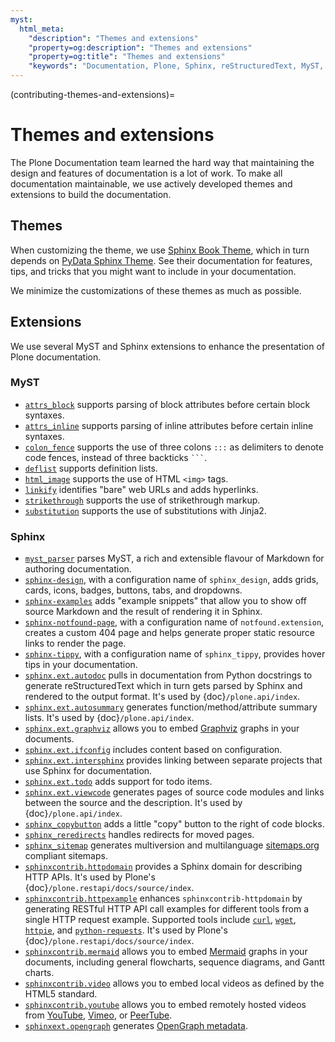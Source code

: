 ```yaml
---
myst:
  html_meta:
    "description": "Themes and extensions"
    "property=og:description": "Themes and extensions"
    "property=og:title": "Themes and extensions"
    "keywords": "Documentation, Plone, Sphinx, reStructuredText, MyST, Markdown, themes, sphinx-book-theme, pydata_sphinx_theme, extensions"
---
```


(contributing-themes-and-extensions)=

# Themes and extensions

The Plone Documentation team learned the hard way that maintaining the design and features of documentation is a lot of work.
To make all documentation maintainable, we use actively developed themes and extensions to build the documentation.


## Themes

When customizing the theme, we use [Sphinx Book Theme](https://sphinx-book-theme.readthedocs.io/en/stable/), which in turn depends on [PyData Sphinx Theme](https://pydata-sphinx-theme.readthedocs.io/en/stable/index.html).
See their documentation for features, tips, and tricks that you might want to include in your documentation.

We minimize the customizations of these themes as much as possible.


## Extensions

We use several MyST and Sphinx extensions to enhance the presentation of Plone documentation.


### MyST

-   [`attrs_block`](https://myst-parser.readthedocs.io/en/latest/syntax/optional.html#block-attributes) supports parsing of block attributes before certain block syntaxes.
-   [`attrs_inline`](https://myst-parser.readthedocs.io/en/latest/syntax/optional.html#inline-attributes) supports parsing of inline attributes before certain inline syntaxes.
-   [`colon_fence`](https://myst-parser.readthedocs.io/en/latest/syntax/optional.html#code-fences-using-colons) supports the use of three colons `:::` as delimiters to denote code fences, instead of three backticks `` ``` ``.
-   [`deflist`](https://myst-parser.readthedocs.io/en/latest/syntax/optional.html#definition-lists) supports definition lists.
-   [`html_image`](https://myst-parser.readthedocs.io/en/latest/syntax/optional.html#html-images) supports the use of HTML `<img>` tags.
-   [`linkify`](https://myst-parser.readthedocs.io/en/latest/syntax/optional.html#linkify) identifies "bare" web URLs and adds hyperlinks.
-   [`strikethrough`](https://myst-parser.readthedocs.io/en/latest/syntax/optional.html#syntax-strikethrough) supports the use of strikethrough markup.
-   [`substitution`](https://myst-parser.readthedocs.io/en/latest/syntax/optional.html#substitutions-with-jinja2) supports the use of substitutions with Jinja2.


### Sphinx

-   [`myst_parser`](https://myst-parser.readthedocs.io/en/latest/) parses MyST, a rich and extensible flavour of Markdown for authoring documentation.
-   [`sphinx-design`](https://sphinx-design.readthedocs.io/en/latest/), with a configuration name of `sphinx_design`, adds grids, cards, icons, badges, buttons, tabs, and dropdowns.
-   [`sphinx-examples`](https://ebp-sphinx-examples.readthedocs.io/en/latest/) adds "example snippets" that allow you to show off source Markdown and the result of rendering it in Sphinx.
-   [`sphinx-notfound-page`](https://sphinx-notfound-page.readthedocs.io/en/latest/index.html), with a configuration name of `notfound.extension`, creates a custom 404 page and helps generate proper static resource links to render the page.
-   [`sphinx-tippy`](https://sphinx-tippy.readthedocs.io/en/latest/), with a configuration name of `sphinx_tippy`, provides hover tips in your documentation.
-   [`sphinx.ext.autodoc`](https://www.sphinx-doc.org/en/master/usage/extensions/autodoc.html) pulls in documentation from Python docstrings to generate reStructuredText which in turn gets parsed by Sphinx and rendered to the output format.
    It's used by {doc}`/plone.api/index`.
-   [`sphinx.ext.autosummary`](https://www.sphinx-doc.org/en/master/usage/extensions/autosummary.html) generates function/method/attribute summary lists.
    It's used by {doc}`/plone.api/index`.
-   [`sphinx.ext.graphviz`](https://www.sphinx-doc.org/en/master/usage/extensions/graphviz.html) allows you to embed [Graphviz](https://graphviz.org/download/) graphs in your documents.
-   [`sphinx.ext.ifconfig`](https://www.sphinx-doc.org/en/master/usage/extensions/ifconfig.html) includes content based on configuration.
-   [`sphinx.ext.intersphinx`](https://www.sphinx-doc.org/en/master/usage/extensions/intersphinx.html) provides linking between separate projects that use Sphinx for documentation.
-   [`sphinx.ext.todo`](https://www.sphinx-doc.org/en/master/usage/extensions/todo.html) adds support for todo items.
-   [`sphinx.ext.viewcode`](https://www.sphinx-doc.org/en/master/usage/extensions/viewcode.html) generates pages of source code modules and links between the source and the description.
    It's used by {doc}`/plone.api/index`.
-   [`sphinx_copybutton`](https://sphinx-copybutton.readthedocs.io/en/latest/index.html)  adds a little "copy" button to the right of code blocks.
-   [`sphinx_reredirects`](https://documatt.com/sphinx-reredirects/) handles redirects for moved pages.
-   [`sphinx_sitemap`](https://pypi.org/project/sphinx-sitemap/) generates multiversion and multilanguage [sitemaps.org](https://www.sitemaps.org/protocol.html) compliant sitemaps.
-   [`sphinxcontrib.httpdomain`](https://sphinxcontrib-httpdomain.readthedocs.io/en/stable/) provides a Sphinx domain for describing HTTP APIs.
    It's used by Plone's {doc}`/plone.restapi/docs/source/index`.
-   [`sphinxcontrib.httpexample`](https://sphinxcontrib-httpexample.readthedocs.io/en/latest/) enhances `sphinxcontrib-httpdomain` by generating RESTful HTTP API call examples for different tools from a single HTTP request example.
    Supported tools include [`curl`](https://curl.se/), [`wget`](https://www.gnu.org/software/wget/), [`httpie`](https://httpie.io/), and [`python-requests`](https://requests.readthedocs.io/en/latest/).
    It's used by Plone's {doc}`/plone.restapi/docs/source/index`.
-   [`sphinxcontrib.mermaid`](https://pypi.org/project/sphinxcontrib-mermaid/) allows you to embed [Mermaid](https://mermaid.js.org/) graphs in your documents, including general flowcharts, sequence diagrams, and Gantt charts.
-   [`sphinxcontrib.video`](https://pypi.org/project/sphinxcontrib-video/) allows you to embed local videos as defined by the HTML5 standard.
-   [`sphinxcontrib.youtube`](https://pypi.org/project/sphinxcontrib-video/) allows you to embed remotely hosted videos from [YouTube](https://www.youtube.com/), [Vimeo](https://vimeo.com/), or [PeerTube](https://joinpeertube.org/).
-   [`sphinxext.opengraph`](https://pypi.org/project/sphinxext-opengraph/) generates [OpenGraph metadata](https://ogp.me/).
